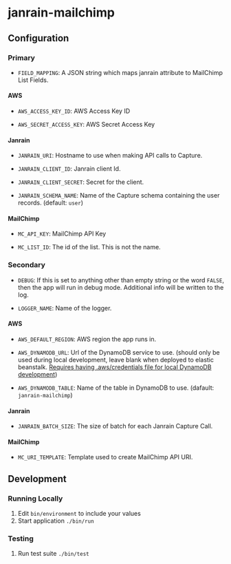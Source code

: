 # janrain-mailchimp

## Configuration

### Primary

- `FIELD_MAPPING`: A JSON string which maps janrain attribute to MailChimp List Fields.

#### AWS

- `AWS_ACCESS_KEY_ID`: AWS Access Key ID

- `AWS_SECRET_ACCESS_KEY`: AWS Secret Access Key

#### Janrain

- `JANRAIN_URI`: Hostname to use when making API calls to Capture.

- `JANRAIN_CLIENT_ID`: Janrain client Id.

- `JANRAIN_CLIENT_SECRET`: Secret for the client.

- `JANRAIN_SCHEMA_NAME`: Name of the Capture schema containing the user records.
(default: `user`)

#### MailChimp

- `MC_API_KEY`: MailChimp API Key

- `MC_LIST_ID`: The id of the list. This is not the name.

### Secondary

- `DEBUG`: If this is set to anything other than empty string or the word
`FALSE`, then the app will run in debug mode. Additional info will be written
to the log.

- `LOGGER_NAME`: Name of the logger.

#### AWS

- `AWS_DEFAULT_REGION`: AWS region the app runs in.

- `AWS_DYNAMODB_URL`: Url of the DynamoDB service to use.
(should only be used during local development, leave blank when deployed
to elastic beanstalk. [Requires having .aws/credentials file for local 
DynamoDB development](http://docs.aws.amazon.com/cli/latest/userguide/cli-chap-getting-started.html))

- `AWS_DYNAMODB_TABLE`: Name of the table in DynamoDB to use. (dafault: `janrain-mailchimp`)

#### Janrain

- `JANRAIN_BATCH_SIZE`: The size of batch for each Janrain Capture Call.

#### MailChimp

- `MC_URI_TEMPLATE`: Template used to create MailChimp API URI.

## Development

### Running Locally

1. Edit `bin/environment` to include your values
1. Start application `./bin/run`

### Testing

1. Run test suite `./bin/test`
